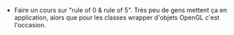 - Faire un cours sur "rule of 0 & rule of 5". Très peu de gens mettent ça en application, alors que pour les classes wrapper d'objets OpenGL c'est l'occasion.